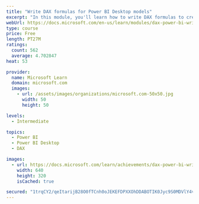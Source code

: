 ```yaml
---
title: "Write DAX formulas for Power BI Desktop models"
excerpt: "In this module, you'll learn how to write DAX formulas to create calculated tables, calculated columns, and measures, which are different types of model calculations. Additionally, you'll learn how to write and format DAX formulas, which consist of expressions that use functions, operators, references to model objects, constants, and variables."
webUrl: https://docs.microsoft.com/en-us/learn/modules/dax-power-bi-write-formulas/
type: course
price: Free
length: PT27M
ratings:
  count: 562
  average: 4.702847
heat: 53

provider:
  name: Microsoft Learn
  domain: microsoft.com
  images:
    - url: /assets/images/organizations/microsoft.com-50x50.jpg
      width: 50
      height: 50

levels:
  - Intermediate

topics:
  - Power BI
  - Power BI Desktop
  - DAX

images:
  - url: https://docs.microsoft.com/learn/achievements/dax-power-bi-write-formulas-social.png
    width: 640
    height: 320
    isCached: true

secured: "1trqCY2/qeItarijB28O0fTCnh0oJEKEFDPXXOhDDABOTIK0Jyc9S0MDVlY4vnDjqhX7MsKdVlRjEa0u/0cKZj5fN8UdLks0Plkydj1nUllDbIJPE1yF1AJDZiAT/cvK3519GGOy+HVN910ZX0XXj6fTiR50f+r9RSeD1s+xrZmYMzgST4iaKvo0EA0adA15pDbMO3OK9lz83zb93yCmHJDWRDz79hmgIDyVSGZLj4H8DZXVA2Uo96znt8dVuc/DACndaLskLbZdwnSPOAbWhQKnLwybD0pRgNVcg92UNqvO9E/v0MDLy9+IACldrH9vu+utwYDTXUfkk2LZX2cGcexmoq5Rgde1xfHCwErXqL/2VP5epSdKnKQDFnmEMeffkDLTHnBDRa/G3rKkEPF1uEmqoMjMms6LzINkdUp2JuA=;QIvxO/G+OsD6/KW8TRxYyg=="
---
```


